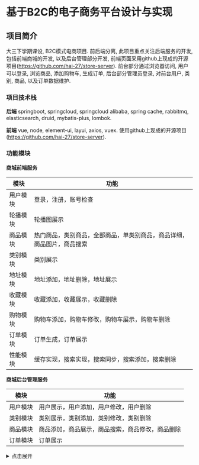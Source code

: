 # 基于B2C的电子商务平台设计与实现

## 项目简介

大三下学期课设, B2C模式电商项目. 前后端分离, 此项目重点关注后端服务的开发, 包括前端商城的开发, 以及后台管理部分开发, 前端页面采用github上现成的开源项目(https://github.com/hai-27/store-server).
前台部分通过浏览器访问, 用户可以登录, 浏览商品, 添加购物车, 生成订单, 后台部分管理员登录, 对前台用户, 类别, 商品, 以及订单数据维护.



### 项目技术栈

**后端**
springboot, springcloud, springcloud alibaba, spring cache, rabbitmq, elasticsearch, druid, mybatis-plus, lombok.

**前端**
vue, node, element-ui, layui, axios, vuex. 使用github上现成的开源项目(https://github.com/hai-27/store-server).



### 功能模块

**商城前端服务**

| 模块     | 功能                                                         |
| -------- | ------------------------------------------------------------ |
| 用户模块 | 登录，注册，账号检查                                         |
| 轮播模块 | 轮播图展示                                                   |
| 商品模块 | 热门商品，类别商品，全部商品，单类别商品，商品详细，商品图片，商品搜索 |
| 类别模块 | 类别展示                                                     |
| 地址模块 | 地址添加，地址删除，地址展示                                 |
| 收藏模块 | 收藏添加，收藏展示，收藏删除                                 |
| 购物模块 | 购物车添加，购物车修改，购物车展示，购物车删除               |
| 订单模块 | 订单生成，订单展示                                           |
| 性能模块 | 缓存实现，搜索实现，搜索同步，搜索添加，搜索删除             |

**商城后台管理服务**

| 模块     | 功能                                             |
| -------- | ------------------------------------------------ |
| 用户模块 | 用户展示，用户添加，用户修改，用户删除           |
| 类别模块 | 类别展示，类别添加，类别修改，类别删除           |
| 商品模块 | 商品添加，商品展示，商品搜索，商品修改，商品删除 |
| 订单模块 | 订单展示                                         |



<details>
  <summary>点击展开</summary>
<!-- 在这里添加需要折叠的内容 -->



## 微服务环境搭建

系统: centos 7+ 版本.

### Docker安装

**Docker介绍**
Docker 是一个开源的应用容器引擎，基于 [Go 语言](https://www.runoob.com/go/go-tutorial.html) 并遵从 Apache2.0 协议开源. 简化环境配置过程.

**Docker安装**

1. 清空原有组件残留

   ```bash
   yum remove docker \
                     docker-client \
                     docker-client-latest \
                     docker-common \
                     docker-latest \
                     docker-latest-logrotate \
                     docker-logrotate \
                     docker-selinux \
                     docker-engine-selinux \
                     docker-engine \
                     docker-ce
   ```

2. 设置Docker仓库

   ```bash
   yum install -y yum-utils \
              device-mapper-persistent-data \
              lvm2 --skip-broken
   ```

3. 配置yum阿里镜像

   ```bash
   # 设置docker镜像源
   yum-config-manager \
       --add-repo \
       https://mirrors.aliyun.com/docker-ce/linux/centos/docker-ce.repo
       
   sed -i 's/download.docker.com/mirrors.aliyun.com\/docker-ce/g' /etc/yum.repos.d/docker-ce.repo
   
   yum makecache fast
   ```

4. 安装Docker
   docker-ce为社区免费版本.

   ```bash
   yum install -y docker-ce
   ```

5. 启动docker

   ```bash
   #* 关闭防火墙, docker涉及端口映射, 建议先关闭防火墙, 避免端口屏蔽
   # 关闭
   systemctl stop firewalld
   # 禁止开机启动防火墙
   systemctl disable firewalld
   
   #* 启动和停止docker
   systemctl start docker  # 启动docker服务
   
   systemctl stop docker  # 停止docker服务
   
   systemctl restart docker  # 重启docker服务
   
   docker -v
   ```

6. 配置docker阿里镜像, 提高下载速度

   ```bash
   sudo mkdir -p /etc/docker
   sudo tee /etc/docker/daemon.json <<-'EOF'
   {
     "registry-mirrors": ["https://as08lme3.mirror.aliyuncs.com"]
   }
   EOF
   sudo systemctl daemon-reload
   sudo systemctl restart docker
   ```

**Docker基本概念**

1. <u>*镜像(Image):*</u> 镜像(Image), 就相当于是一个root文件系统. 相当于软件的安装包.
2. <u>*容器(Container):*</u> 镜像(Image)和容器(Container)的关系, 相当于类和实例, 镜像是静态的定义, 容器时镜像运行的实体. 相当于安装包安装以后的运行程序.
3. *<u>仓库(Repository):</u>* 用来保存镜像. 存放安装包的仓库.

Docker镜像网站: http://hub.docker.com

**Docker基本命令**

1. docker push : 推送镜像到服务器.
2. docker pull : 从服务器拉取镜像.
3. docker build : 构建镜像.
4. dockr images : 查看镜像.
5. docker rmi : 删除镜像.
6. docker save : 保存镜像为一个压缩包.
7. docker load : 加载压缩包为镜像.

```bash
#* 拉取nginx镜像
# 默认 最新 latest
docker pull nginx 
docker pull nginx:版本号
    
docker images 查看版本
    
#* 镜像备份和加载
docker save 镜像名 -o /输出的位置
docker load -i /输入的镜像文件
```

**Docker容器相关命令**

1. docker run :  运行容器.
2. docker exec : 进入容器执行命令.
3. docker logs : 查看容器运行日志.
4. docker ps : 查看所有运行的容器及状态.
5. docker pause : 运行->暂停.
6. docker start : 停止->运行.
7. docker stop : 运行->停止.
8. docker unpause : 暂停->运行.

```bash
#* 运行nginx容器, 并访问
docker run --name containerName -p 80:80 -d nginx
    
docker run ：创建并运行一个容器
--name : 给容器起一个名字，比如叫做mn
-p ：将宿主机端口与容器端口映射，冒号左侧是宿主机端口，右侧是容器端口
-d：后台运行容器
nginx：镜像名称，例如nginx
```



### MYSQL安装

**镜像拉取**

```bash
docker pull mysql
```

**容器运行**

```bash
docker run --name msql -v /msql/conf:/etc/mysql/conf.d -e MYSQL_ROOT_PASSWORD=root -d mysql --character-set-server=utf8mb4 --collation-server=utf8mb4_unicode_ci

# -v /msql/conf:/etc/mysql/conf.d 数据卷
# MYSQL_ROOT_PASSWORD=root 密码:root
# --character-set-server=utf8mb4 编码格式
```

**连接测试**

```bash
docker exec -it 容器名 bash
mysql -uroot -p密码
```



### RABBITMQ安装

**Rabbitmq介绍**
RabbitMQ是实现了高级消息队列协议(AMQP)的开源消息代理软件(亦称面向消息的中间件). RabbitMQ服务器是用[Erlang](https://baike.baidu.com/item/Erlang?fromModule=lemma_inlink)语言编写的，而集群和故障转移是构建在[开放电信平台](https://baike.baidu.com/item/开放电信平台?fromModule=lemma_inlink)框架上的. 所有主要的[编程语言](https://baike.baidu.com/item/编程语言/9845131?fromModule=lemma_inlink)均有与代理接口通讯的[客户端](https://baike.baidu.com/item/客户端/101081?fromModule=lemma_inlink)库. 

**导入镜像压缩文件**
mq.tar

```bash
# 加载镜像
docker load -i mq.tar

#启动容器
docker run \
 -e RABBITMQ_DEFAULT_USER=root \
 -e RABBITMQ_DEFAULT_PASS=123456 \
 --name mq \
 --hostname mq1 \
 -p 15672:15672 \
 -p 5672:5672 \
 -d \
 rabbitmq:3-management
```

**基本使用**
外部访问: http://公网IP:15672 . 输入账号和密码即可.



### REDIS安装

**Redis介绍**
Redis是一个高性能的key-value数据库. Redis的出现, 很大程度弥补了Mysql这类key/value存储的不足, 在部分场合可以对关系数据库起到很好的补充作用.

**Redis安装**

```bash
# 下载镜像
docker pull redis

# 启动容器
docker run --name myredis -p 6379:6379 -d redis redis-server --appendonly yes
# 创建和启动容器
# redis-server --appendonly yes 设置持久化手段

```

**Redis测试**

```bash
docker exec -it myredis redis-cli

set name Mike
get name
```

**安装Redis可视化客户端**
redis-desktop-manager-0.9.3.817.exe



### Elasticsearch安装

**所需文件**
kibana.tar , es.tar , ik.zip(解压)

**配置网络**

```bash
# es搜索数据库和kibana可视化工具 容器互联
docker network create es-net
```

**加载镜像**

```bash
# 从文件存放位置加载
docker load -i /tmp/es.tar
docker load -i /tmp/kibana.tar
```

**启动容器**

```bash
# 单点es容器运行
docker run -d \
  --name es \
    -e "ES_JAVA_OPTS=-Xms512m -Xmx512m" \
    -e "discovery.type=single-node" \
    -v es-data:/usr/share/elasticsearch/data \
    -v es-plugins:/usr/share/elasticsearch/plugins \
    --privileged \
    --network es-net \
    -p 9200:9200 \
    -p 9300:9300 \
elasticsearch:7.12.1

# 单点运行kibana. 提供数据可视化.
docker run -d \
--name kibana \
-e ELASTICSEARCH_HOSTS=http://es:9200 \
--network=es-net \
-p 5601:5601  \
kibana:7.12.1
```

浏览器输入: 公网ip:端口号, 测试访问.

**配置IK中文分词器**

```bash
# 查看IK需解压位置
docker volume inspect es-plugins

# 运行结果
[
    {
        "CreatedAt": "2024-03-19T16:39:48+08:00",
        "Driver": "local",
        "Labels": null,
        "Mountpoint": "/var/lib/docker/volumes/es-plugins/_data",
        "Name": "es-plugins",
        "Options": null,
        "Scope": "local"
    }
]
# 将IK解压, 存放至_data下

# 重启es容器
docker restart es
```



## 开发环境搭建

### JDK环境安装

**所需文件**
jdk-8u151-windows-x64.exe.

**软件安装**
下一步即可, 安装位置可以自定义.

**环境配置**
配置环境变量,  JAVA_HOME值为JDK安装根目录, PAHT添加变量%JAVA_HOME%/bin .



### Idea环境安装



### Maven环境安装

**Maven介绍**
项目构建和依赖管理的工具, 简化导入jar包的过程, 可以用命令简化对项目的构建.

**所需文件**
apache-maven-3.6.3-bin.zip. 解压即可. 要求本地配置JAVA_HOME.

**环境配置**
配置环境变量, MAVEN_HOME值为Maven安装根目录, PATH添加变量%MAVEN_HOME%/bin .

**配置修改**
配置文件位置: maven/conf/setting.xml

修改maven本地仓库.

```xml
<!-- 大概55行左右,改为本地其他文件夹即可,如果没有,会自动创建! -->
<localRepository>D:\repository</localRepository>
```

修改maven镜像地址.

```xml
  <mirrors>
   <!-- 大概在148行中,在mirrors标签中添加以下参数的mirror标签即可! -->
     <mirror>
        <id>alimaven</id>
        <name>aliyun maven</name>
        <url>http://maven.aliyun.com/nexus/content/groups/public/</url>
        <mirrorOf>central</mirrorOf>
    </mirror>
  </mirrors>
```

修改maven jdk编译版本.

```xml
<!-- 注意: 是在profiles标签中,添加此标签内容! -->
<profile>
   <id>jdk8</id>
   <activation>  
     <activeByDefault>true</activeByDefault>  
     <jdk>1.8</jdk>  
   </activation>  
   <properties>  
     <maven.compiler.source>1.8</maven.compiler.source>  
     <maven.compiler.target>1.8</maven.compiler.target>  
     <maven.compiler.compilerVersion>1.8</maven.compiler.compilerVersion>  
   </properties>
</profile>
```



### MYSQL环境安装

**测试**

```cmd
mysql -uroot -p密码
```



## 前端服务开发

### 父工程搭建

**导入依赖配置**

```xml
<?xml version="1.0" encoding="UTF-8"?>
<project xmlns="http://maven.apache.org/POM/4.0.0"
         xmlns:xsi="http://www.w3.org/2001/XMLSchema-instance"
         xsi:schemaLocation="http://maven.apache.org/POM/4.0.0 http://maven.apache.org/xsd/maven-4.0.0.xsd">
    <modelVersion>4.0.0</modelVersion>

    <groupId>com.atguigu</groupId>
    <artifactId>b2c_cloud_store</artifactId>
    <version>1.0.0</version>
    <packaging>pom</packaging>


    <parent>
        <groupId>org.springframework.boot</groupId>
        <artifactId>spring-boot-starter-parent</artifactId>
        <version>2.3.9.RELEASE</version>
        <relativePath/>
    </parent>

    <properties>
        <project.build.sourceEncoding>UTF-8</project.build.sourceEncoding>
        <project.reporting.outputEncoding>UTF-8</project.reporting.outputEncoding>
        <java.version>1.8</java.version>
        <spring-cloud.version>Hoxton.SR10</spring-cloud.version>
        <mysql.version>5.1.47</mysql.version>
        <mybatis.version>2.1.1</mybatis.version>
        <druid.version>1.2.5</druid.version>
        <mybatis-plus.version>3.5.2</mybatis-plus.version>

    </properties>


    <!-- spring cloud 和 spring cloud alibaba 和 mybatis 相关依赖管理-->
    <dependencyManagement>

        <dependencies>
            <!-- springCloud -->
            <dependency>
                <groupId>org.springframework.cloud</groupId>
                <artifactId>spring-cloud-dependencies</artifactId>
                <version>${spring-cloud.version}</version>
                <type>pom</type>
                <scope>import</scope>
            </dependency>
            <!--nacos的管理依赖-->
            <dependency>
                <groupId>com.alibaba.cloud</groupId>
                <artifactId>spring-cloud-alibaba-dependencies</artifactId>
                <version>2.2.5.RELEASE</version>
                <type>pom</type>
                <scope>import</scope>
            </dependency>
            <!-- mysql驱动 -->
            <dependency>
                <groupId>mysql</groupId>
                <artifactId>mysql-connector-java</artifactId>
                <version>${mysql.version}</version>
            </dependency>
            <!--mybatis-->
            <dependency>
                <groupId>org.mybatis.spring.boot</groupId>
                <artifactId>mybatis-spring-boot-starter</artifactId>
                <version>${mybatis.version}</version>
            </dependency>

            <dependency>
                <groupId>com.baomidou</groupId>
                <artifactId>mybatis-plus-boot-starter</artifactId>
                <version>${mybatis-plus.version}</version>
            </dependency>

            <dependency>
                <groupId>com.alibaba</groupId>
                <artifactId>druid-spring-boot-starter</artifactId>
                <version>${druid.version}</version>
            </dependency>

        </dependencies>

    </dependencyManagement>


    <!-- 后续子莫夸可能需要的依赖 -->
<!--    <dependency>-->
<!--        <groupId>org.springframework.boot</groupId>-->
<!--        <artifactId>spring-boot-starter-web</artifactId>-->
<!--    </dependency>-->

    <!-- nacos 注册中心客户端依赖包 -->
<!--    <dependency>-->
<!--        <groupId>com.alibaba.cloud</groupId>-->
<!--        <artifactId>spring-cloud-starter-alibaba-nacos-discovery</artifactId>-->
<!--    </dependency>-->
<!--    &lt;!&ndash;nacos 配置中心配置管理依赖&ndash;&gt;-->
<!--    <dependency>-->
<!--        <groupId>com.alibaba.cloud</groupId>-->
<!--        <artifactId>spring-cloud-starter-alibaba-nacos-config</artifactId>-->
<!--    </dependency>-->
     <!-- feign依赖 -->
<!--    <dependency>-->
<!--        <groupId>org.springframework.cloud</groupId>-->
<!--        <artifactId>spring-cloud-starter-openfeign</artifactId>-->
<!--    </dependency>-->

      <!-- feign相关依赖 -->
<!--    <dependency>-->
<!--        <groupId>io.github.openfeign</groupId>-->
<!--        <artifactId>feign-httpclient</artifactId>-->
<!--    </dependency>-->

    <!--网关gateway依赖-->
<!--    <dependency>-->
<!--        <groupId>org.springframework.cloud</groupId>-->
<!--        <artifactId>spring-cloud-starter-gateway</artifactId>-->
<!--    </dependency>-->


    <!-- lombok通用依赖引入 -->
    <dependencies>
        <dependency>
            <groupId>org.projectlombok</groupId>
            <artifactId>lombok</artifactId>
        </dependency>
    </dependencies>

</project>

```



### 网关服务搭建

**导入依赖**

```xml

<dependencies>
<!--        网关gateway依赖-->
    <dependency>
        <groupId>org.springframework.cloud</groupId>
        <artifactId>spring-cloud-starter-gateway</artifactId>
    </dependency>
<!--         nacos 注册中心客户端依赖包-->
    <dependency>
        <groupId>com.alibaba.cloud</groupId>
        <artifactId>spring-cloud-starter-alibaba-nacos-discovery</artifactId>
    </dependency>
    <!--nacos 配置中心配置管理依赖-->
    <dependency>
        <groupId>com.alibaba.cloud</groupId>
        <artifactId>spring-cloud-starter-alibaba-nacos-config</artifactId>
    </dependency>
</dependencies>
```



**添加配置**
bootstrap.yml

```bash
server:
  port: 3000 # 前端默认访问端口号为3000
  servlet:
    context-path: / # 前端默认访问的根路径
spring:
  application:
    name: gateway-service  # 程序名就是服务名
  cloud:
    nacos:
      # 如果注册中心不在本机,需要移到本位置,否则一致查找本地:8848端口!
      server-addr: 124.221.70.206:8848 #注册中心
```

application.yml

```bash
# 配置网关
spring:
  cloud:
    gateway:
      routes:
        - id: user-service
          uri: lb://user-service
          predicates:
            - Path=/user/**  # 访问user路径转发用户服务
        - id: product-service # 此名称随意定义
          uri: lb://product-service #使用负载均衡,调用服务名,这是服务名
          predicates:
            - Path=/product/** # 访问product相关,转发到product服务
```



### 通用服务搭建



### 搜索服务搭建

#### 同步数据

**准备DSL语句**

```json
# 删除索引结构
DELETE /product

# type : text 和 keyword的区别 , text支持分词查询, keyword只能完整匹配
# index : true 代表可以根据该索引查询 , false 代表不可以
# copy_to : all 汇总到all里一起查询 , 提高效率

# 创建商品索引!
# 根据多列搜索性能较差,组成成一列搜索提高性能
PUT /product
{
  "mappings": {
    "properties": {
      "productId":{
        "type": "integer"
      },
      "productName":{
        "type": "text",
        "analyzer": "ik_smart",
        "copy_to": "all"
      },
      "categoryId":{
        "type": "integer"
      },
      "productTitle":{
        "type": "text",
        "analyzer": "ik_smart",
        "copy_to": "all"
      },
      "productIntro":{
        "type":"text",
        "analyzer": "ik_smart",
        "copy_to": "all"
      },
      "productPicture":{
        "type": "keyword",
        "index": false
      },
      "productPrice":{
        "type": "double",
        "index": true
      },
      "productSellingPrice":{
        "type": "double"
      },
      "productNum":{
        "type": "integer"
      },
      "productSales":{
        "type": "integer"
      },
      "all":{
        "type": "text",
        "analyzer": "ik_max_word"
      }
    }
  }
}



#查询索引
GET /product/_mapping

#全部查询

GET /product/_search
{
  "query": {
      "match_all": {
        
      }
  }
}

#关键字查询

GET /product/_search
{
  "query": {
     "match": {
       "all": "最好"
     }
  }

}


# 关键字 和 添加分页
GET /product/_search
{
  "query": {
     "match": {
       "all": "最好"
     }
  },
  "from": 0,
  "size": 1

}



# 添加数据
POST /product/_doc/1
{
  "productId":1,
  "productName":"雷碧",
  "productTitle":"最好的碳酸饮料",
  "categoryId":1,
  "productIntro":"硫酸+煤炭制品最好的产品!",
  "productPicture":"http://www.baidu.com",
  "productPrice":10.5,
  "productSellingPrice":6.0,
  "productNum":10,
  "productSales":5
}

# 删除数据
DELETE /product/_doc/1
```



## 项目部署

### 环境部署

```sql
JDK >= 1.8 (推荐1.8版本) 
Mysql >= 5.7.25+ (推荐8.0.25版本) 
Maven >= 3.0+ (推荐3.6.3版本)
```



### 数据库脚本导入

脚本文件: store.sql

```sql
# 将数据库脚本复制到某盘符下，方便导入！
# 执行数据库脚本导入命令！注意乱码问题！
# 步骤1:使用cmd命令窗口登录mysql，防止导入乱码问题
mysql -u账号 -p密码 --default-character-set=utf8  回车
# 步骤2:导入数据文件 注意，要写你自己的文件地址
source d:\store.sql  回车  
# 步骤3: 查看数据库
show databases;
```



### 注册中心搭建

基于docker搭建.
**拉取镜像**

```bash
docker pull nacos/nacos-server
```



**启动容器**

```bash
docker run --name nacos-quick -e MODE=standalone -p 8848:8848 -d nacos/nacos-server:latest
```



**测试访问**
公网ip:8848/nacos , 账号:nacos 密码:nacos .



## 开发过程中遇到的问题

**程序包com.sun.org.apache.regexp.internal不存在**
jdk版本不对.

**Request 503错误**
大概率服务没有完全启动, 重启所有服务, 重新编译运行,或者等待一定时间.

**找不到store_commons依赖**
maven本地仓库抽风, 整个项目clean, 重新install store_commons.

**Servlet.service() for servlet [dispatcherServlet] in context with path [] threw exception [Request processing failed; nested exception is java.lang.NullPointerException] with root cause**
Controllor层引入的Service接口上面忘记写@Autowired 注解.





**数据库操作**
springboot + mybatis (Mapper/QueryWrapper)

**搜索**
springboot + es搜索中间件使用

**lombok基本使用**
主要以@Data注解, 简化代码为主

**缓存数据**
springboot + springCache + redis缓存中间件使用

**es数据库同步**
springboot + rabbitMQ消息队列中间件使用

**JDK8 stream流**
stream.map.collect



</details>